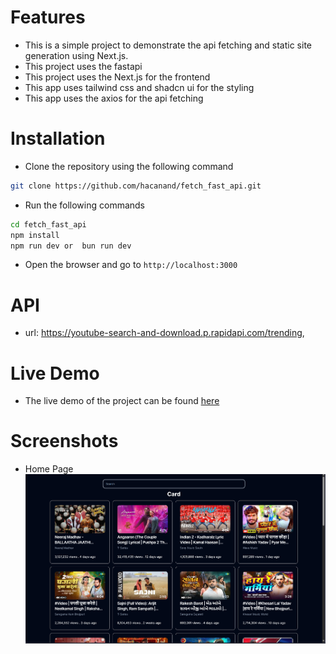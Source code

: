 # Features
- This is a simple project to demonstrate the api fetching and static site generation using Next.js.
- This project uses the fastapi 
- This project uses the Next.js for the frontend
- This app uses tailwind css and shadcn ui for the styling
- This app uses the axios for the api fetching

# Installation
- Clone the repository using the following command
```bash
git clone https://github.com/hacanand/fetch_fast_api.git
```
- Run the following commands
```bash
cd fetch_fast_api
npm install
npm run dev or  bun run dev
```
- Open the browser and go to `http://localhost:3000`

# API
- url: 
https://youtube-search-and-download.p.rapidapi.com/trending, 
 
# Live Demo
- The live demo of the project can be found [here](https://fetch-fast-api.vercel.app/)

# Screenshots
- Home Page
![Home Page](public/Screenshot%20(767).png)

